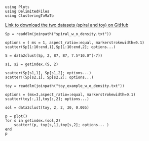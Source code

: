 ```@example 2
using Plots
using DelimitedFiles
using ClusteringToMaTo
```

[Link to download the two datasets (spiral and toy) on GitHub](https://github.com/MathieuCarriere/sklearn-tda/blob/master/example/inputs/spiral_w_o_density.txt)

```@example 2
Sp = readdlm(joinpath("spiral_w_o_density.txt"))

options = ( ms = 1, aspect_ratio=:equal, markerstrokewidth=0.1)
scatter(Sp[1:10:end,1],Sp[1:10:end,2]; options...)
```

```@example 2
S = data2clust(Sp, 2, 87, 87, 7.5*10.0^(-7))

s1, s2 = getindex.(S, 2)

scatter(Sp[s1,1], Sp[s1,2]; options...)
scatter!(Sp[s2,1], Sp[s2,2]; options...)
```

```@example 2
toy = readdlm(joinpath("toy_example_w_o_density.txt"))

options = (ms=3,aspect_ratio=:equal, markerstrokewidth=0.1)
scatter(toy[:,1],toy[:,2]; options...)
```

```@example 2
sol = data2clust(toy, 2, 2, 30, 0.005)

p = plot()
for s in getindex.(sol,2)
    scatter!(p, toy[s,1],toy[s,2]; options... )
end
p
```
